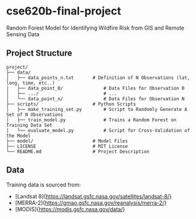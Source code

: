 # cse620b-final-project
Random Forest Model for Identifying Wildfire Risk from GIS and Remote Sensing Data 

## Project Structure
```
project/
├── data/
│   ├── data_points_n.txt       # Definition of N Observations (lat, long, time, etc..)
│   ├── data_point_0/               # Data Files for Observation 0
│   ├── .../                        # ...
│   └── data_point_n/               # Data Files for Observation N
├── scripts/                    # Python Scripts
│   ├── make_training_set.py        # Script to Randomly Generate A Set of N Observations
│   ├── train_model.py              # Trains a Random Forest on Training Data Set
│   └── evaluate_model.py           # Script for Cross-Validation of the Model
├── model/                      # Model Files
├── LICENSE                     # MIT License
└── README.md                   # Project Description
```

## Data
Training data is sourced from:
- [Landsat 8]{https://landsat.gsfc.nasa.gov/satellites/landsat-8/}
- [MERRA-2]{https://gmao.gsfc.nasa.gov/reanalysis/merra-2/}
- [MODIS]{https://modis.gsfc.nasa.gov/data/}
